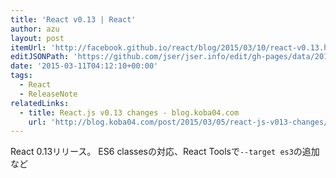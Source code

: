 ```yaml
---
title: 'React v0.13 | React'
author: azu
layout: post
itemUrl: 'http://facebook.github.io/react/blog/2015/03/10/react-v0.13.html'
editJSONPath: 'https://github.com/jser/jser.info/edit/gh-pages/data/2015/03/index.json'
date: '2015-03-11T04:12:10+00:00'
tags:
  - React
  - ReleaseNote
relatedLinks:
  - title: React.js v0.13 changes - blog.koba04.com
    url: 'http://blog.koba04.com/post/2015/03/05/react-js-v013-changes/'
---
```

React 0.13リリース。 ES6 classesの対応、React Toolsで`--target es3`の追加など
